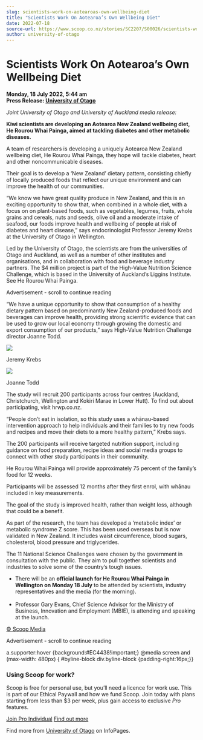 ```yaml
---
slug: scientists-work-on-aotearoas-own-wellbeing-diet
title: "Scientists Work On Aotearoa’s Own Wellbeing Diet"
date: 2022-07-18
source-url: https://www.scoop.co.nz/stories/SC2207/S00026/scientists-work-on-aotearoas-own-wellbeing-diet.htm
author: university-of-otago
---
```

Scientists Work On Aotearoa’s Own Wellbeing Diet
================================================

**Monday, 18 July 2022, 5:44 am**  
**Press Release: [University of Otago](https://info.scoop.co.nz/University_of_Otago)**

_Joint University of Otago and University of Auckland media release:_

**Kiwi scientists are developing an Aotearoa New Zealand wellbeing diet, He Rourou Whai Painga, aimed at tackling diabetes and other metabolic diseases.**

A team of researchers is developing a uniquely Aotearoa New Zealand wellbeing diet, He Rourou Whai Painga, they hope will tackle diabetes, heart and other noncommunicable diseases.

Their goal is to develop a ‘New Zealand’ dietary pattern, consisting chiefly of locally produced foods that reflect our unique environment and can improve the health of our communities.

“We know we have great quality produce in New Zealand, and this is an exciting opportunity to show that, when combined in a whole diet, with a focus on on plant-based foods, such as vegetables, legumes, fruits, whole grains and cereals, nuts and seeds, olive oil and a moderate intake of seafood, our foods improve health and wellbeing of people at risk of diabetes and heart disease,” says endocrinologist Professor Jeremy Krebs at the University of Otago in Wellington.

Led by the University of Otago, the scientists are from the universities of Otago and Auckland, as well as a number of other institutes and organisations, and in collaboration with food and beverage industry partners. The $4 million project is part of the High-Value Nutrition Science Challenge, which is based in the University of Auckland’s Liggins Institute. See He Rourou Whai Painga.

Advertisement - scroll to continue reading





“We have a unique opportunity to show that consumption of a healthy dietary pattern based on predominantly New Zealand-produced foods and beverages can improve health, providing strong scientific evidence that can be used to grow our local economy through growing the domestic and export consumption of our products,” says High-Value Nutrition Challenge director Joanne Todd.

![](https://img.scoop.co.nz/stories/images/2207/hqmt6lbiusmrt3up.jpg)

Jeremy Krebs

![](https://img.scoop.co.nz/stories/images/2207/fdabkt4j3wtkxsf0.jpg)

Joanne Todd

The study will recruit 200 participants across four centres (Auckland, Christchurch, Wellington and Kokiri Marae in Lower Hutt). To find out about participating, visit hrwp.co.nz.

“People don’t eat in isolation, so this study uses a whānau-based intervention approach to help individuals and their families to try new foods and recipes and move their diets to a more healthy pattern,” Krebs says.

The 200 participants will receive targeted nutrition support, including guidance on food preparation, recipe ideas and social media groups to connect with other study participants in their community.

He Rourou Whai Painga will provide approximately 75 percent of the family’s food for 12 weeks.

Participants will be assessed 12 months after they first enrol, with whānau included in key measurements.

The goal of the study is improved health, rather than weight loss, although that could be a benefit.

As part of the research, the team has developed a ‘metabolic index’ or metabolic syndrome Z score. This has been used overseas but is now validated in New Zealand. It includes waist circumference, blood sugars, cholesterol, blood pressure and triglycerides.

The 11 National Science Challenges were chosen by the government in consultation with the public. They aim to pull together scientists and industries to solve some of the country’s tough issues.

*   There will be an **official launch for He Rourou Whai Painga in Wellington on Monday 18 July** to be attended by scientists, industry representatives and the media (for the morning).  
     
*   Professor Gary Evans, Chief Science Advisor for the Ministry of Business, Innovation and Employment (MBIE), is attending and speaking at the launch.

[© Scoop Media](http://www.scoop.co.nz/about/terms.html)  

Advertisement - scroll to continue reading



a.supporter:hover {background:#EC4438!important;} @media screen and (max-width: 480px) { #byline-block div.byline-block {padding-right:16px;}}

### Using Scoop for work?

Scoop is free for personal use, but you’ll need a licence for work use. This is part of our Ethical Paywall and how we fund Scoop. Join today with plans starting from less than $3 per week, plus gain access to exclusive _Pro_ features.  
  
[Join Pro Individual](https://pro.scoop.co.nz/Individual/?from=ProIn24) [Find out more](https://pro.scoop.co.nz/using-scoop-for-work/?from=ProIn24)

Find more from [University of Otago](https://info.scoop.co.nz/University_of_Otago) on InfoPages.